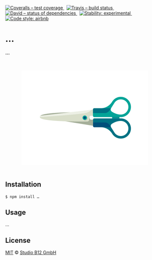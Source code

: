 [![Coveralls – test coverage
](https://img.shields.io/coveralls/studio-b12/….svg?style=flat-square)
](https://coveralls.io/r/studio-b12/…)
 [![Travis – build status
](https://img.shields.io/travis/studio-b12/…/master.svg?style=flat-square)
](https://travis-ci.org/studio-b12/…)
 [![David – status of dependencies
](https://img.shields.io/david/studio-b12/….svg?style=flat-square)
](https://david-dm.org/studio-b12/…)
 [![Stability: experimental
](https://img.shields.io/badge/stability-experimental-yellow.svg?style=flat-square)
](https://nodejs.org/api/documentation.html#documentation_stability_index)
 [![Code style: airbnb
](https://img.shields.io/badge/code%20style-airbnb-blue.svg?style=flat-square)
](https://github.com/airbnb/javascript)




…
===

**…**




<p align="center"><a
  title="Graphic by the great Justin Mezzell"
  href="http://justinmezzell.tumblr.com/post/95370140878"
  >
  <br/>
  <br/>
  <img
    src="Readme/Scissors.gif"
    width="400"
    height="300"
  />
  <br/>
  <br/>
</a></p>




Installation
------------

```sh
$ npm install …
```




Usage
-----

…




License
-------

[MIT][] © [Studio B12 GmbH][]

[MIT]:              ./License.md
[Studio B12 GmbH]:  http://studio-b12.de
